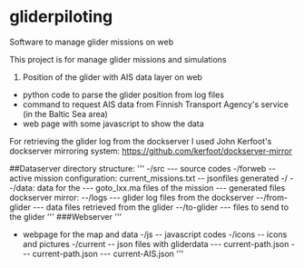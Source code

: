 # gliderpiloting
Software to manage glider missions on web 

This project is for manage glider missions and simulations

1) Position of the glider with AIS data layer on web
- python code to parse the glider position from log files
- command to request AIS data from Finnish Transport Agency's service (in the Baltic Sea area)
- web page with some javascript to show the data

For retrieving the glider log from the dockserver I used John Kerfoot's dockserver mirroring system:
https://github.com/kerfoot/dockserver-mirror

##Dataserver directory structure:
'''
<gliderfiles root>
-/src
--- source codes
-/forweb
-- active mission configuration: current_missions.txt
-- jsonfiles generated
-/<glider directories>
--/data: data for the 
--- goto_lxx.ma files of the mission
--- generated files
dockserver mirror:
--/logs
--- glider log files from the dockserver
--/from-glider
--- data files retrieved from the glider
--/to-glider
--- files to send to the glider
'''
###Webserver
'''
<web path>
- webpage for the map and data
-/js
-- javascript codes
-/icons
-- icons and pictures
-/current
-- json files with gliderdata
--- current-path.json
--- current-path.json
--- current-AIS.json
'''
